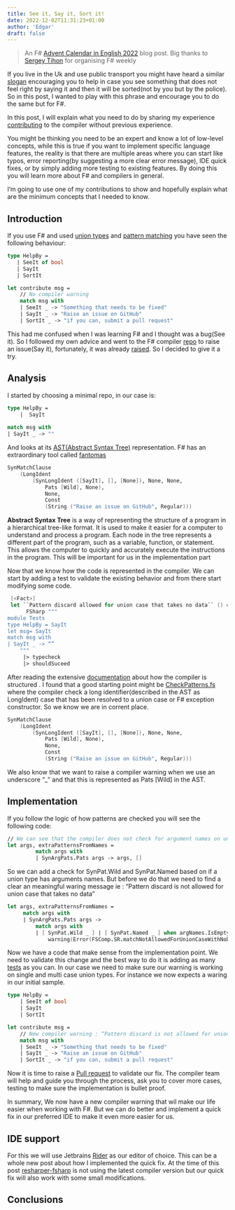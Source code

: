 ```yaml
---
title: See it, Say it, Sort it!
date: 2022-12-02T11:31:23+01:00
author: 'Edgar'
draft: false
---
```


> An F# [Advent Calendar in English 2022](https://sergeytihon.com/2022/10/28/f-advent-calendar-in-english-2022/) blog post. Big thanks to [Sergey Tihon](https://twitter.com/sergey_tihon) for organising F# weekly

If you live in the Uk and use public transport you might have heard a similar [slogan](https://www.btp.police.uk/police-forces/british-transport-police/areas/campaigns/see-it-say-it-sorted/) encouraging you to help in case you see something that does not feel right by saying it and then it will be sorted(not by you but by the police). So in this post, I wanted to play with this phrase and encourage you to do the same but for F#.

In this post, I will explain what you need to do by sharing my experience [contributing](https://github.com/dotnet/fsharp/pulls?q=is%3Apr+author%3Aedgarfgp+is%3Aclosed) to the compiler without previous experience.

You might be thinking you need to be an expert and know a lot of low-level concepts, while this is true if you want to implement specific language features, the reality is that there are multiple areas where you can start like typos, error reporting(by suggesting a more clear error message), IDE quick fixes, or by simply adding more testing to existing features. By doing this you will learn more about F# and compilers in general.

I’m going to use one of my contributions to show and hopefully explain what are the minimum concepts that I needed to know.

## Introduction

If you use F# and used [union types](https://learn.microsoft.com/en-us/dotnet/fsharp/language-reference/discriminated-unions) and [pattern matching](https://learn.microsoft.com/en-us/dotnet/fsharp/language-reference/pattern-matching) you have seen the following behaviour:

```fsharp
type HelpBy =
   | SeeIt of bool
   | SayIt
   | SortIt

let contribute msg =
    // No compiler warning
    match msg with
    | SeeIt _ -> "Something that needs to be fixed"
    | SayIt _ -> "Raise an issue on GitHub" 
    | SortIt _ -> "if you can, submit a pull request"

```

This had me confused when I was learning F# and I thought was a bug(See it). So I followed my own advice and went to the F# compiler [repo](https://github.com/dotnet/fsharp/issues) to raise an issue(Say it), fortunately, it was already [raised](https://github.com/dotnet/fsharp/issues/13851). So I decided to give it a try.

## Analysis 

I started by choosing a minimal repo, in our case is:

```fsharp
type HelpBy =
    |  SayIt
 
match msg with
| SayIt _ -> ""
```

And looks at its [AST(Abstract Syntax Tree)](https://en.wikipedia.org/wiki/Abstract_syntax_tree) representation. F# has an extraordinary tool called [fantomas](https://fsprojects.github.io/fantomas-tools/)

```fsharp
SynMatchClause
    (LongIdent
        (SynLongIdent ([SayIt], [], [None]), None, None,
            Pats [Wild], None),
            None,
            Const
            (String ("Raise an issue on GitHub", Regular)))
```


**Abstract Syntax Tree** is a way of representing the structure of a program in a hierarchical tree-like format. It is used to make it easier for a computer to understand and process a program. Each node in the tree represents a different part of the program, such as a variable, function, or statement. This allows the computer to quickly and accurately execute the instructions in the program. This will be important for us in the implementation part
 
Now that we know how the code is represented in the compiler. We can start by adding a test to validate the existing behavior and from there start modifying some code.

```fsharp
 [<Fact>]
 let ``Pattern discard allowed for union case that takes no data`` () =
      FSharp """
module Tests
type HelpBy = SayIt
let msg= SayIt
match msg with
| SayIt _ -> “” 
    """ 
     |> typecheck
     |> shouldSuceed
```

After reading the extensive [documentation](https://github.com/dotnet/fsharp/blob/main/docs/index.md) about how the compiler is structured . I found that a good starting point might be [CheckPatterns.fs](https://github.com/dotnet/fsharp/blob/55c17665cb944a9f4580c6b945d190410d1d0989/src/Compiler/Checking/CheckPatterns.fs#L598) where the compiler check a long identifier(described in the AST as LongIdent) case that has been resolved to a union case or F# exception constructor. So we know we are in corrent place.

```fsharp
SynMatchClause
    (LongIdent
        (SynLongIdent ([SayIt], [], [None]), None, None,
            Pats [Wild], None),
            None,
            Const
            (String ("Raise an issue on GitHub", Regular)))

```

We also know that we want to raise a compiler warning when we use an underscore “_” and that this is represented as Pats [Wild] in the AST. 


## Implementation

If you follow the logic of how patterns are checked you will see the following code:

```fsharp
// We can see that the compiler does not check for argument names on union types
let args, extraPatternsFromNames =
         match args with
         | SynArgPats.Pats args -> args, []
```

So we can add a check for SynPat.Wild and SynPat.Named based on if a union type has arguments names. But before we do that we need to find a clear an meaningful waring message ie : “Pattern discard is not allowed for union case that takes no data”

```fsharp
let args, extraPatternsFromNames =
     match args with
     | SynArgPats.Pats args ->
         match args with
         | [ SynPat.Wild _ ] | [ SynPat.Named _ ] when argNames.IsEmpty  ->
             warning(Error(FSComp.SR.matchNotAllowedForUnionCaseWithNoData(), m))
```

Now we have a code that make sense from the implementation point. We need to validate this change and the best way to do it is adding as many [tests](https://github.com/dotnet/fsharp/blob/main/tests/FSharp.Compiler.ComponentTests/ErrorMessages/UnionCasePatternMatchingErrors.fs) as you can. In our case we need to make sure our warning is working on single and multi case union types. For instance we now expects a waring in our initial sample.

```fsharp
type HelpBy =
    | SeeIt of bool
    | SayIt
    | SortIt

let contribute msg =
    // New compiler warning : “Pattern discard is not allowed for union case that takes no data”
    match msg with
    | SeeIt _ -> "Something that needs to be fixed"
    | SayIt _ -> "Raise an issue on GitHub"
    | SortIt _ -> "if you can, submit a pull request"

```

Now it is time to raise a [Pull request](https://github.com/dotnet/fsharp/pull/14055) to validate our fix. The compiler team will help and guide you through the process, ask you to cover more cases, testing to make sure the implementation is bullet proof.

In summary, We now have a new compiler warning that wil make our life easier when working with F#. But we can do better and implement a quick fix in our preferred IDE to make it even more easier for us.

## IDE support

For this we will use Jetbrains [Rider](https://www.jetbrains.com/rider/) as our editor of choice. This can be a whole new post about how I implemented the quick fix. At the time of this post [resharper-fsharp](https://github.com/JetBrains/resharper-fsharp) is not using the latest compiler version but our quick fix will also work with some small modifications.


## Conclusions
